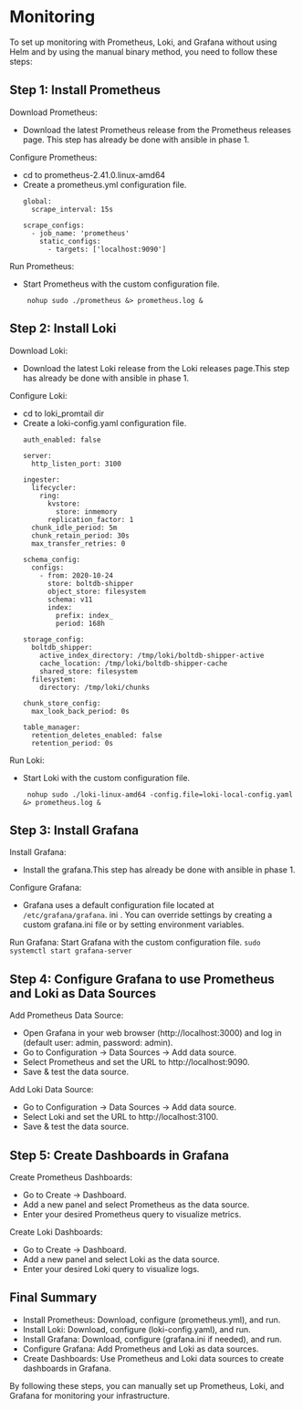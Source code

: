 # Monitoring 

To set up monitoring with Prometheus, Loki, and Grafana without using Helm and by using the manual binary method, you need to follow these steps:

## Step 1: Install Prometheus

Download Prometheus:
- Download the latest Prometheus release from the Prometheus releases page. This step has already be done with ansible in phase 1.

Configure Prometheus:
- cd to prometheus-2.41.0.linux-amd64
- Create a prometheus.yml configuration file.
    ```
    global:
      scrape_interval: 15s
    
    scrape_configs:
      - job_name: 'prometheus'
        static_configs:
          - targets: ['localhost:9090']
    ```
Run Prometheus:
- Start Prometheus with the custom configuration file.
    ```
     nohup sudo ./prometheus &> prometheus.log &
    ```
    
## Step 2: Install Loki

Download Loki:
- Download the latest Loki release from the Loki releases page.This step has already be done with ansible in phase 1.

  
Configure Loki:
- cd to loki_promtail dir
- Create a loki-config.yaml configuration file.
    ```
    auth_enabled: false
    
    server:
      http_listen_port: 3100
    
    ingester:
      lifecycler:
        ring:
          kvstore:
            store: inmemory
          replication_factor: 1
      chunk_idle_period: 5m
      chunk_retain_period: 30s
      max_transfer_retries: 0
    
    schema_config:
      configs:
        - from: 2020-10-24
          store: boltdb-shipper
          object_store: filesystem
          schema: v11
          index:
            prefix: index_
            period: 168h
    
    storage_config:
      boltdb_shipper:
        active_index_directory: /tmp/loki/boltdb-shipper-active
        cache_location: /tmp/loki/boltdb-shipper-cache
        shared_store: filesystem
      filesystem:
        directory: /tmp/loki/chunks
    
    chunk_store_config:
      max_look_back_period: 0s
    
    table_manager:
      retention_deletes_enabled: false
      retention_period: 0s
    ```

Run Loki:
- Start Loki with the custom configuration file.
    ```
     nohup sudo ./loki-linux-amd64 -config.file=loki-local-config.yaml &> prometheus.log &
    ```

## Step 3: Install Grafana

Install Grafana:
- Install the grafana.This step has already be done with ansible in phase 1.

Configure Grafana:
- Grafana uses a default configuration file located at ```/etc/grafana/grafana```. ini . You can override settings by creating a custom grafana.ini file or by setting environment variables.

Run Grafana:
Start Grafana with the custom configuration file.
    ```
       sudo systemctl start grafana-server
    ```


## Step 4: Configure Grafana to use Prometheus and Loki as Data Sources

Add Prometheus Data Source:
- Open Grafana in your web browser (http://localhost:3000) and log in (default user: admin, password: admin).
- Go to Configuration -> Data Sources -> Add data source.
- Select Prometheus and set the URL to http://localhost:9090.
- Save & test the data source.

Add Loki Data Source:
- Go to Configuration -> Data Sources -> Add data source.
- Select Loki and set the URL to http://localhost:3100.
- Save & test the data source.

## Step 5: Create Dashboards in Grafana

Create Prometheus Dashboards:
- Go to Create -> Dashboard.
- Add a new panel and select Prometheus as the data source.
- Enter your desired Prometheus query to visualize metrics.

Create Loki Dashboards:
- Go to Create -> Dashboard.
- Add a new panel and select Loki as the data source.
- Enter your desired Loki query to visualize logs.


## Final Summary
- Install Prometheus: Download, configure (prometheus.yml), and run.
- Install Loki: Download, configure (loki-config.yaml), and run.
- Install Grafana: Download, configure (grafana.ini if needed), and run.
- Configure Grafana: Add Prometheus and Loki as data sources.
- Create Dashboards: Use Prometheus and Loki data sources to create dashboards in Grafana.

By following these steps, you can manually set up Prometheus, Loki, and Grafana for monitoring your infrastructure.
